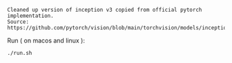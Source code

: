 ```
Cleaned up version of inception v3 copied from official pytorch implementation.
Source: https://github.com/pytorch/vision/blob/main/torchvision/models/inception.py
```
Run ( on macos and linux ): 
```
./run.sh
```
